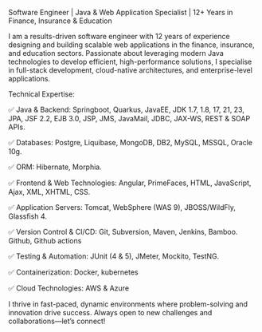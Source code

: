 Software Engineer | Java & Web Application Specialist | 12+ Years in Finance, Insurance & Education

I am a results-driven software engineer with 12 years of experience designing and building scalable web applications in the finance, insurance, and education sectors. Passionate about leveraging modern Java technologies to develop efficient, high-performance solutions, I specialise in full-stack development, cloud-native architectures, and enterprise-level applications.

Technical Expertise:

✅ Java & Backend: Springboot, Quarkus, JavaEE, JDK 1.7, 1.8, 17, 21, 23, JPA, JSF 2.2, EJB 3.0, JSP, JMS, JavaMail, JDBC, JAX-WS, REST & SOAP APIs.

✅ Databases: Postgre, Liquibase, MongoDB, DB2, MySQL, MSSQL, Oracle 10g.

✅ ORM: Hibernate, Morphia.

✅ Frontend & Web Technologies: Angular, PrimeFaces, HTML, JavaScript, Ajax, XML, XHTML, CSS.

✅ Application Servers: Tomcat, WebSphere (WAS 9), JBOSS/WildFly, Glassfish 4.

✅ Version Control & CI/CD: Git, Subversion, Maven, Jenkins, Bamboo. Github, Github actions

✅ Testing & Automation: JUnit (4 & 5), JMeter, Mockito, TestNG.

✅ Containerization: Docker, kubernetes

✅ Cloud Technologies: AWS & Azure

I thrive in fast-paced, dynamic environments where problem-solving and innovation drive success. Always open to new challenges and collaborations—let’s connect!
